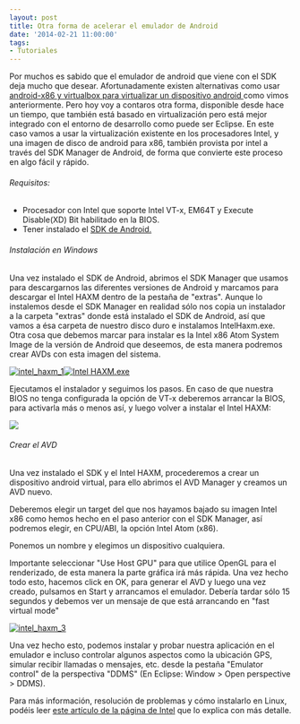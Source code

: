 ```yaml
---
layout: post
title: Otra forma de acelerar el emulador de Android
date: '2014-02-21 11:00:00'
tags:
- Tutoriales
---
```


Por muchos es sabido que el emulador de android que viene con el SDK deja mucho que desear. Afortunadamente existen alternativas como usar [android-x86 y virtualbox para virtualizar un dispositivo android ](http://androcode.es/2011/10/aumenta-la-velocidad-del-emulador-de-android-en-un-400/ "Aumenta la velocidad del emulador de Android en un 400%")como vimos anteriormente. Pero hoy voy a contaros otra forma, disponible desde hace un tiempo, que también está basado en virtualización pero está mejor integrado con el entorno de desarrollo como puede ser Eclipse. En este caso vamos a usar la virtualización existente en los procesadores Intel, y una imagen de disco de android para x86, también provista por intel a través del SDK Manager de Android, de forma que convierte este proceso en algo fácil y rápido.

<!--more-->

###### Requisitos:

- Procesador con Intel que soporte Intel VT-x, EM64T y Execute Disable(XD) Bit habilitado en la BIOS.
- Tener instalado el [SDK de Android.](https://developer.android.com/sdk/index.html "Android SDK")

###### Instalación en Windows

Una vez instalado el SDK de Android, abrimos el SDK Manager que usamos para descargarnos las diferentes versiones de Android y marcamos para descargar el Intel HAXM dentro de la pestaña de "extras". Aunque lo instalemos desde el SDK Manager en realidad sólo nos copia un instalador a la carpeta "extras" donde está instalado el SDK de Android, así que vamos a ésa carpeta de nuestro disco duro e instalamos IntelHaxm.exe. Otra cosa que debemos marcar para instalar es la Intel x86 Atom System Image de la versión de Android que deseemos, de esta manera podremos crear AVDs con esta imagen del sistema.

[![intel_haxm_1](http://androcode.es/wp-content/uploads/2015/02/intel_haxm_1_nufouv.png)](http://androcode.es/wp-content/uploads/2015/02/intel_haxm_1_nufouv.png)[![Intel HAXM.exe](http://androcode.es/wp-content/uploads/2015/02/ScreenShot017_ho8kzb.png)](http://androcode.es/wp-content/uploads/2015/02/ScreenShot017_ho8kzb.png)

Ejecutamos el instalador y seguimos los pasos. En caso de que nuestra BIOS no tenga configurada la opción de VT-x deberemos arrancar la BIOS, para activarla más o menos así, y luego volver a instalar el Intel HAXM:

[![](http://software.intel.com/sites/default/files/haxm07.jpg)](http://software.intel.com/sites/default/files/haxm07.jpg)

###### Crear el AVD

Una vez instalado el SDK y el Intel HAXM, procederemos a crear un dispositivo android virtual, para ello abrimos el AVD Manager y creamos un AVD nuevo.

Deberemos elegir un target del que nos hayamos bajado su imagen Intel x86 como hemos hecho en el paso anterior con el SDK Manager, así podremos elegir, en CPU/ABI, la opción Intel Atom (x86).

Ponemos un nombre y elegimos un dispositivo cualquiera.

Importante seleccionar "Use Host GPU" para que utilice OpenGL para el renderizado, de esta manera la parte gráfica irá más rápida. Una vez hecho todo esto, hacemos click en OK, para generar el AVD y luego una vez creado, pulsamos en Start y arrancamos el emulador. Debería tardar sólo 15 segundos y debemos ver un mensaje de que está arrancando en "fast virtual mode"

[![intel_haxm_3](http://androcode.es/wp-content/uploads/2015/02/intel_haxm_3_ywl9tw.png)](http://androcode.es/wp-content/uploads/2015/02/intel_haxm_3_ywl9tw.png)

Una vez hecho esto, podemos instalar y probar nuestra aplicación en el emulador e incluso controlar algunos aspectos como la ubicación GPS, simular recibir llamadas o mensajes, etc. desde la pestaña "Emulator control" de la perspectiva "DDMS" (En Eclipse: Window &gt; Open perspective &gt; DDMS).

Para más información, resolución de problemas y cómo instalarlo en Linux, podéis leer [este artículo de la página de Intel](http://software.intel.com/en-us/android/articles/speeding-up-the-android-emulator-on-intel-architecture#_Toc358213274 "Intel HAXM") que lo explica con más detalle.
